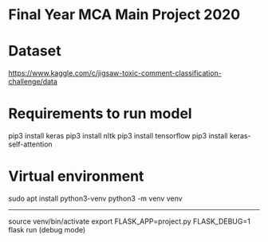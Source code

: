 # Final Year MCA Main Project 2020

# Dataset
https://www.kaggle.com/c/jigsaw-toxic-comment-classification-challenge/data

# Requirements to run model
pip3 install keras
pip3 install nltk
pip3 install tensorflow
pip3 install keras-self-attention

# Virtual environment
sudo apt install python3-venv
python3 -m venv venv

------------------------------
source venv/bin/activate
export FLASK_APP=project.py
FLASK_DEBUG=1 flask run (debug mode)
